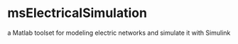 # msElectricalSimulation
a Matlab toolset for modeling electric networks and simulate it with Simulink

